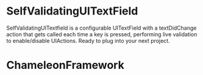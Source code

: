 # SelfValidatingUITextField

SelfValidatingUITextfield is a configurable UITextField with a textDidChange action that gets called each time a key is pressed, performing live validation to enable/disable UIActions. Ready to plug into your next project.
# ChameleonFramework
